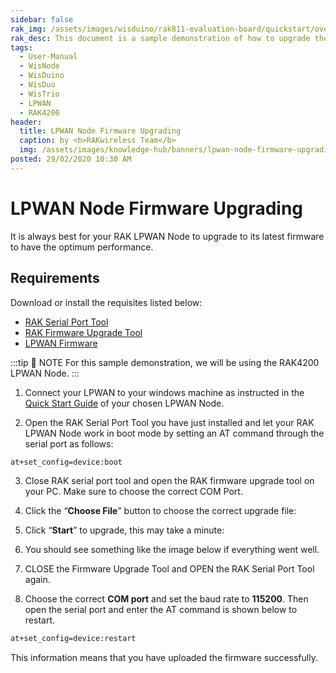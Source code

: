 ```yaml
---
sidebar: false
rak_img: /assets/images/wisduino/rak811-evaluation-board/quickstart/overview/RAK811-wisnode_home.png
rak_desc: This document is a sample demonstration of how to upgrade the firmware of your LPWAN Node.
tags:
  - User-Manual
  - WisNode
  - WisDuino
  - WisDuo
  - WisTrio
  - LPWAN
  - RAK4200
header:
  title: LPWAN Node Firmware Upgrading
  caption: by <b>RAKwireless Team</b>
  img: /assets/images/knowledge-hub/banners/lpwan-node-firmware-upgrading.jpg
posted: 29/02/2020 10:30 AM
---
```


# LPWAN Node Firmware Upgrading

It is always best for your RAK LPWAN Node to upgrade to its latest firmware to have the optimum performance.

## Requirements

Download or install the requisites listed below:

- [RAK Serial Port Tool](https://downloads.rakwireless.com/en/LoRa/Tools/RAK_SERIAL_PORT_TOOL_V1.2.1.zip)
- [RAK Firmware Upgrade Tool](https://downloads.rakwireless.com/LoRa/Tools/RAK_Device_Firmware_Upgrade_tool/)
- [LPWAN Firmware](https://downloads.rakwireless.com/en/LoRa/)

:::tip 📝 NOTE
For this sample demonstration, we will be using the RAK4200 LPWAN Node.
:::

1. Connect your LPWAN to your windows machine as instructed in the [Quick Start Guide](/Product-Categories/) of your chosen LPWAN Node.

2. Open the RAK Serial Port Tool you have just installed and let your RAK LPWAN Node work in boot mode by setting an AT command through the serial port as follows:

```sh
at+set_config=device:boot
```
<rk-img
  src="/assets/images/knowledge-hub/learn/node-firmware-upgrading/boot-mode.jpg"
  width="75%"
  caption="Entering boot mode"
/>

3. Close RAK serial port tool and open the RAK firmware upgrade tool on your PC. Make sure to choose the correct COM Port.

<rk-img
  src="/assets/images/knowledge-hub/learn/node-firmware-upgrading/rak-firmware-upgrade-tool.jpg"
  width="75%"
  caption="RAK firmware upgrade tool"
/>

4. Click the “**Choose File**” button to choose the correct upgrade file:

<rk-img
  src="/assets/images/knowledge-hub/learn/node-firmware-upgrading/file-choosing.jpg"
  width="75%"
  caption="Choosing the correct upgrade file"
/>

5. Click “**Start**” to upgrade, this may take a minute:

<rk-img
  src="/assets/images/knowledge-hub/learn/node-firmware-upgrading/burning-progress.jpg"
  width="75%"
  caption="Firmware upgrading in process"
/>

6. You should see something like the image below if everything went well.

<rk-img
  src="/assets/images/knowledge-hub/learn/node-firmware-upgrading/upgrade-successful.jpg"
  width="75%"
  caption="Successfully upgraded the firmware"
/>

7. CLOSE the Firmware Upgrade Tool and OPEN the RAK Serial Port Tool again.

8. Choose the correct **COM port** and set the baud rate to **115200**. Then open the serial port and enter the AT command is shown below to restart.

```sh
at+set_config=device:restart
```

<rk-img
  src="/assets/images/knowledge-hub/learn/node-firmware-upgrading/restart.jpg"
  width="75%"
  caption="Restarting your device"
/>

This information means that you have uploaded the firmware successfully.

